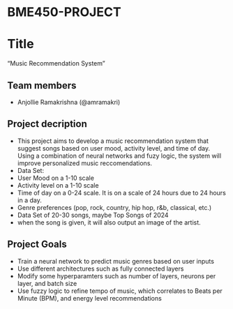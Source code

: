 # BME450-PROJECT
# Title
“Music Recommendation System”
## Team members
- Anjollie Ramakrishna (@amramakri)
## Project decription
- This project aims to develop a music recommendation system that suggest songs based on user mood, activity level, and time of day. Using a combination of neural networks and fuzy logic, the system will improve personalized music reccomendations. 
- Data Set:
- User Mood on a 1-10 scale
- Activity level on a 1-10 scale
- Time of day on a 0-24 scale. It is on a scale of 24 hours due to 24 hours in a day.
- Genre preferences (pop, rock, country, hip hop, r&b, classical, etc.)
- Data Set of 20-30 songs, maybe Top Songs of 2024
- when the song is given, it will also output an image of the artist. 
## Project Goals 
- Train a neural network to predict music genres based on user inputs
- Use different architectures such as fully connected layers
- Modify some hyperparamters such as number of layers, neurons per layer, and batch size
- Use fuzzy logic to refine tempo of music, which correlates to Beats per Minute (BPM), and energy level recommendations 
